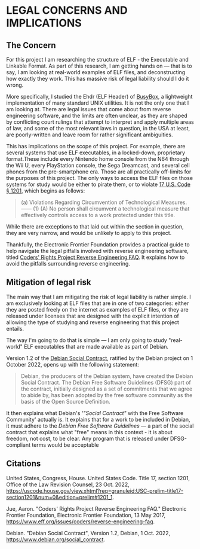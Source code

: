 # LEGAL CONCERNS AND IMPLICATIONS

## The Concern

For this project I am researching the structure of ELF - the Executable and Linkable Format. As part of this research, I am getting hands on — that is to say, I am looking at real-world examples of ELF files, and deconstructing how exactly they work. This has massive risk of legal liability should I do it wrong.

More specifically, I studied the Ehdr (ELF Header) of [BusyBox](https://www.busybox.net/), a lightweight implementation of many standard UNIX utilities. It is not the only one that I am looking at. There are legal issues that come about from reverse engineering software, and the limits are often unclear, as they are shaped by conflicting court rulings that attempt to interpret and apply multiple areas of law, and some of the most relevant laws in question, in the USA at least, are poorly-written and leave room for rather significant ambiguities.

This has implications on the scope of this project. For example, there are several systems that use ELF executables, in a locked-down, proprietary format.These include every Nintendo home console from the N64 through the Wii U, every PlayStation console, the Sega Dreamcast, and several cell phones from the pre-smartphone era. Those are all practically off-limits for the purposes of this project. The only ways to access the ELF files on those systems for study would be either to pirate them, or to violate [17 U.S. Code § 1201](https://uscode.house.gov/view.xhtml?req=granuleid:USC-prelim-title17-section1201&num=0&edition=prelim#1201_1), which begins as follows:

> (a) Violations Regarding Circumvention of Technological Measures.——
>   (1)
>     (A) No person shall circumvent a technological measure that effectively controls access to a work protected under this title.

While there are exceptions to that laid out within the section in question, they are very narrow, and would be unlikely to apply to this project.

Thankfully, the Electronic Frontier Foundation provides a practical guide to help navigate the legal pitfalls involved with reverse engineering software, titled [Coders' Rights Project Reverse Engineering FAQ](https://www.eff.org/issues/coders/reverse-engineering-faq). It explains how to avoid the pitfalls surrounding reverse engineering.

## Mitigation of legal risk

The main way that I am mitigating the risk of legal liability is rather simple. I am exclusively looking at ELF files that are in one of two categories: either they are posted freely on the internet as examples of ELF files, or they are released under licenses that are designed with the explicit intention of allowing the type of studying and reverse engineering that this project entails.

The way I'm going to do that is simple — I am only going to study "real-world" ELF executables that are made available as part of Debian.

Version 1.2 of the [Debian Social Contract](https://www.debian.org/social_contract), ratified by the Debian project on 1 October 2022, opens up with the following statement:

> Debian, the producers of the Debian system, have created the Debian Social Contract. The Debian Free Software Guidelines (DFSG) part of the contract, initially designed as a set of commitments that we agree to abide by, has been adopted by the free software community as the basis of the Open Source Definition.

It then explains what Debian's *'"Social Contract"* with the Free Software Community' actually is. It explains that for a work to be included in Debian, it must adhere to the *Debian Free Software Guidelines* — a part of the social contract that explains what "free" means in this context - it is about freedom, not cost, to be clear. Any program that is released under DFSG-compliant terms would be acceptable

## Citations

  United States, Congress, House. United States Code. Title 17, section 1201, Office of the Law Revision Counsel, 23 Oct. 2022, https://uscode.house.gov/view.xhtml?req=granuleid:USC-prelim-title17-section1201&num=0&edition=prelim#1201_1.

  Jue, Aaron. "Coders' Rights Project Reverse Engineering FAQ." Electronic Frontier Foundation, Electronic Frontier Foundation, 13 May 2017, https://www.eff.org/issues/coders/reverse-engineering-faq.

  Debian. "Debian Social Contract", Version 1.2, Debian, 1 Oct. 2022, https://www.debian.org/social_contract.
